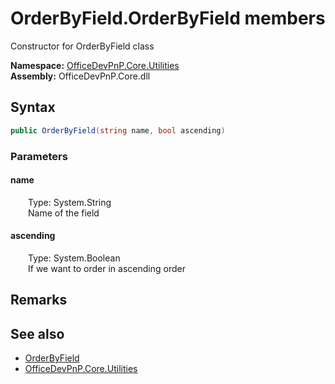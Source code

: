 # OrderByField.OrderByField members 
 Constructor for OrderByField class   

**Namespace:** [OfficeDevPnP.Core.Utilities](OfficeDevPnP.Core.Utilities.md)  
**Assembly:** OfficeDevPnP.Core.dll  
## Syntax
```C#
public OrderByField(string name, bool ascending)
```
### Parameters
#### name  
&emsp;&emsp;Type: System.String  
&emsp;&emsp;Name of the field  


#### ascending  
&emsp;&emsp;Type: System.Boolean  
&emsp;&emsp;If we want to order in ascending order  


## Remarks
  
## See also
- [OrderByField](OfficeDevPnP.Core.Utilities.OrderByField.md)
- [OfficeDevPnP.Core.Utilities](OfficeDevPnP.Core.Utilities.md)
